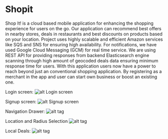 # Shopit
Shop It! is a cloud based mobile application for enhancing the shopping
experience for users on the go. Our application can recommend best offers in
nearby stores, deals in restaurants and best discounts on products based on
your location. Project uses highly scalable and efficient Amazon services like SQS
and SNS for ensuring high availability. For notifications, we have used Google
Cloud Messaging (GCM) for real time service. We are using REST API for
providing responses from backend Elasticsearch engine scanning through high
amount of geocoded deals data ensuring minimum response time for users.
With this application users now have a power to reach beyond just an
conventional shopping application. By registering as a merchant in the app and
user can start own business or boost an existing one.


Login screen:
![alt Login screen](https://cloud.githubusercontent.com/assets/5008589/12937581/0bcc2ec0-cf78-11e5-8074-10616c43bdbc.PNG "Login screen")

Signup screen:
![alt Signup screen](https://cloud.githubusercontent.com/assets/5008589/12937583/0bccd1ae-cf78-11e5-9781-1f6d08a3d6ab.PNG "Signup screen")

Navigation Drawer:
![alt tag](https://cloud.githubusercontent.com/assets/5008589/12937578/0bc99368-cf78-11e5-88e3-d4cfe4aa8306.PNG)

Location and Radius Selection
![alt tag](https://cloud.githubusercontent.com/assets/5008589/12937584/0bd48606-cf78-11e5-8fb0-9a24351104cf.PNG)

Local Deals:
![alt tag](https://cloud.githubusercontent.com/assets/5008589/12937580/0bcc1aa2-cf78-11e5-89e2-e46128f365f2.PNG)
